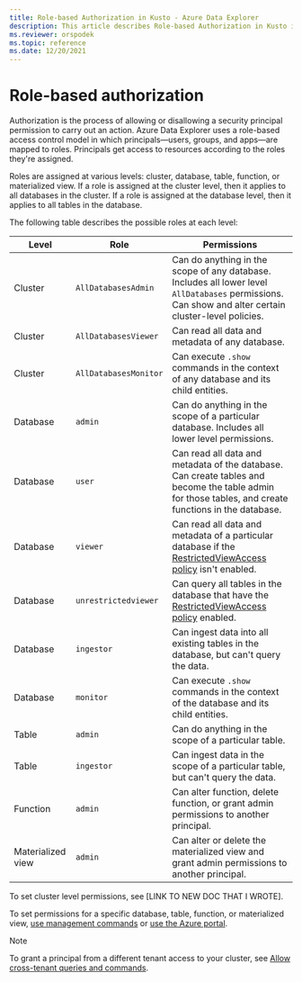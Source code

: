 ```yaml
---
title: Role-based Authorization in Kusto - Azure Data Explorer
description: This article describes Role-based Authorization in Kusto in Azure Data Explorer.
ms.reviewer: orspodek
ms.topic: reference
ms.date: 12/20/2021
---
```

# Role-based authorization

Authorization is the process of allowing or disallowing a security principal permission to carry out an action.
Azure Data Explorer uses a role-based access control model in which principals—users, groups, and apps—are mapped to roles. Principals get access to resources according to the roles they're assigned.

Roles are assigned at various levels: cluster, database, table, function, or materialized view. If a role is assigned at the cluster level, then it applies to all databases in the cluster. If a role is assigned at the database level, then it applies to all tables in the database.

The following table describes the possible roles at each level:

|Level|Role |Permissions |
|---|---|---|
|Cluster|`AllDatabasesAdmin` |Can do anything in the scope of any database. Includes all lower level `AllDatabases` permissions. Can show and alter certain cluster-level policies. |
|Cluster|`AllDatabasesViewer` |Can read all data and metadata of any database. |
|Cluster|`AllDatabasesMonitor` |Can execute `.show` commands in the context of any database and its child entities. |
|Database|`admin`|Can do anything in the scope of a particular database. Includes all lower level permissions.  |
|Database|`user`|Can read all data and metadata of the database. Can create tables and become the table admin for those tables, and create functions in the database.|
|Database|`viewer` |Can read all data and metadata of a particular database if the [RestrictedViewAccess policy](../show-table-restricted-view-access-policy-command.md) isn't enabled. |
|Database|`unrestrictedviewer` |Can query all tables in the database that have the [RestrictedViewAccess policy](../show-table-restricted-view-access-policy-command.md) enabled. |
|Database|`ingestor` |Can ingest data into all existing tables in the database, but can't query the data. |
|Database|`monitor` |Can execute `.show` commands in the context of the database and its child entities.  |
|Table| `admin` |Can do anything in the scope of a particular table. |
|Table|`ingestor` |Can ingest data in the scope of a particular table, but can't query the data. |
|Function|`admin` |Can alter function, delete function, or grant admin permissions to another principal. |
|Materialized view|`admin` |Can alter or delete the materialized view and grant admin permissions to another principal. |

To set cluster level permissions, see [LINK TO NEW DOC THAT I WROTE].

To set permissions for a specific database, table, function, or materialized view, [use management commands](../security-roles.md#managing-security-roles) or [use the Azure portal](../../../manage-database-permissions.md).

> [!NOTE]
> To grant a principal from a different tenant access to your cluster, see [Allow cross-tenant queries and commands](../../../cross-tenant-query-and-commands.md).

